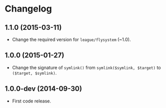 # Changelog

## 1.1.0 (2015-03-11)

 * Change the required version for `league/flysystem` (~1.0).

## 1.0.0 (2015-01-27)

 * Change the signature of `symlink()` from `symlink($symlink, $target)` to `($target, $symlink)`.

## 1.0.0-dev (2014-09-30)

 * First code release.
